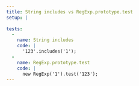 ```yaml
---
title: String includes vs RegExp.prototype.test
setup: |
  
tests:
  -
    name: String includes
    code: |
      '123'.includes('1');
  -
    name: RegExp.prototype.test
    code: |
      new RegExp('1').test('123');
---
```


